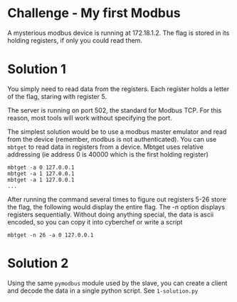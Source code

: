 # Challenge - My first Modbus
A mysterious modbus device is running at 172.18.1.2. The flag is stored in its holding registers, if only you could read them. 

# Solution 1
You simply need to read data from the registers. Each register holds a letter of the flag, staring with register 5. 

The server is running on port 502, the standard for Modbus TCP. For this reason, most tools will work without specifying the port. 

The simplest solution would be to use a modbus master emulator and read from the device (remember, modbus is not authenticated). You can use `mbtget` to read data in registers from a device. Mbtget uses relative addressing (ie address 0 is 40000 which is the first holding register)
```
mbtget -a 0 127.0.0.1
mbtget -a 1 127.0.0.1
mbtget -a 1 127.0.0.1
...
```

After running the command several times to figure out registers 5-26 store the flag, the following would display the entire flag. The -n option displays registers sequentially. Without doing anything special, the data is ascii encoded, so you can copy it into cyberchef or write a script
```
mbtget -n 26 -a 0 127.0.0.1
```

# Solution 2
Using the same `pymodbus` module used by the slave, you can create a client and decode the data in a single python script. See `1-solution.py`
